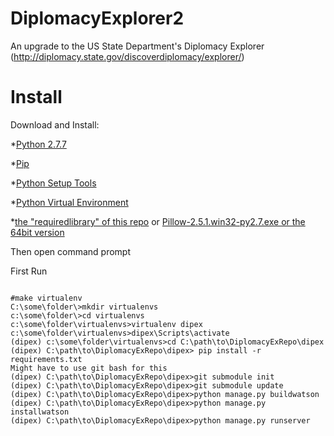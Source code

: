 DiplomacyExplorer2
==================

An upgrade to the US State Department's Diplomacy Explorer (http://diplomacy.state.gov/discoverdiplomacy/explorer/)

Install
===================

Download and Install:

*[Python 2.7.7](https://www.python.org/downloads/)

*[Pip](http://www.lfd.uci.edu/~gohlke/pythonlibs/#pip)

*[Python Setup Tools](http://www.lfd.uci.edu/~gohlke/pythonlibs/#setuptools)

*[Python Virtual Environment](http://www.lfd.uci.edu/~gohlke/pythonlibs/#virtualenv)

*[the "requiredlibrary" of this repo](https://github.com/USStateDept/DiplomacyExplorer2/tree/master/requiredlibrary) or [Pillow-2.5.1.win32-py2.7.exe or the 64bit version](http://www.lfd.uci.edu/~gohlke/pythonlibs/#pillow)

Then open command prompt

First Run

```

#make virtualenv
C:\some\folder\>mkdir virtualenvs
c:\some\folder\>cd virtualenvs
c:\some\folder\virtualenvs>virtualenv dipex
c:\some\folder\virtualenvs>dipex\Scripts\activate
(dipex) c:\some\folder\virtualenvs>cd C:\path\to\DiplomacyExRepo\dipex
(dipex) C:\path\to\DiplomacyExRepo\dipex> pip install -r requirements.txt
Might have to use git bash for this
(dipex) C:\path\to\DiplomacyExRepo\dipex>git submodule init
(dipex) C:\path\to\DiplomacyExRepo\dipex>git submodule update
(dipex) C:\path\to\DiplomacyExRepo\dipex>python manage.py buildwatson
(dipex) C:\path\to\DiplomacyExRepo\dipex>python manage.py installwatson
(dipex) C:\path\to\DiplomacyExRepo\dipex>python manage.py runserver


```

